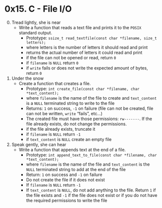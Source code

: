 # 0x15. C - File I/O

0. Tread lightly, she is near
	- Write a function that reads a text file and prints it to the `POSIX` standard output.
		- Prototype: `ssize_t read_textfile(const char *filename, size_t letters);`
		- where letters is the number of letters it should read and print
		- returns the actual number of letters it could read and print
		- if the file can not be opened or read, return `0`
		- if `filename` is `NULL` return `0`
		- if `write` fails or does not write the expected amount of bytes, return `0`
1. Under the snow
	- Create a function that creates a file.
		- Prototype: `int create_file(const char *filename, char *text_content);`
		- where `filename` is the name of the file to create and `text_content` is a `NULL` terminated string to write to the file
		- Returns: `1` on success, `-1` on failure (file can not be created, file can not be written, `write` “fails”, etc…)
		- The created file must have those permissions: `rw-------`. If the file already exists, do not change the permissions.
		- if the file already exists, truncate it
		- if `filename` is `NULL` return `-1`
		- if `text_content` is `NULL` create an empty file
2. Speak gently, she can hear
	- Write a function that appends text at the end of a file.
		- Prototype: `int append_text_to_file(const char *filename, char *text_content);`
		- where `filename` is the name of the file and `text_content` is the `NULL` terminated string to add at the end of the file
		- Return: `1` on success and `-1` on failure
		- Do not create the file if it does not exist
		- If `filename` is `NULL` return `-1`
		- If `text_content` is `NULL`, do not add anything to the file. Return `1` if the file exists and `-1` if the file does not exist or if you do not have the required permissions to write the file
